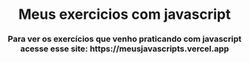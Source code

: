 <h1 align=center>Meus exercicios com javascript</h1>
<h3 align=center>Para ver os exercícios que venho praticando com javascript acesse esse site: https://meusjavascripts.vercel.app</h3>

